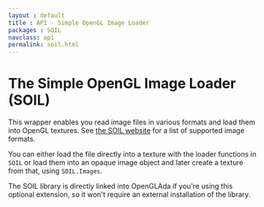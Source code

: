 ```yaml
---
layout : default
title : API - Simple OpenGL Image Loader
packages : SOIL
navclass: api
permalink: soil.html
---
```


# The Simple OpenGL Image Loader (SOIL)

This wrapper enables you read image files in various formats and load them
into OpenGL textures. See [the SOIL website][1] for a list of supported
image formats.

You can either load the file directly into a texture with the loader
functions in `SOIL` or load them into an opaque image object and later create
a texture from that, using `SOIL.Images`.

The SOIL library is directly linked into OpenGLAda if you're using this
optional extension, so it won't require an external installation of the
library.

 [1]: http://www.lonesock.net/soil.html